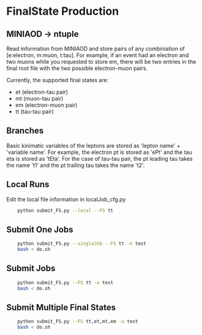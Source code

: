 FinalState Production
=====================

MINIAOD -> ntuple
-----------------
Read information from MINIAOD and store pairs of any combiniation of [e:electron, m:muon, t:tau]. 
For example, if an event had an electron and two muons while you requested to store em, there will 
be two entries in the final root file with the two possible electron-muon pairs.

Currently, the supported final states are: 
- et (electron-tau pair)
- mt (muon-tau pair)
- em (electron-muon pair)
- tt (tau-tau pair)


Branches
-----------------
Basic kinimatic variables of the leptons are stored as 'lepton name' + 'variable name'.
For example, the electron pt is stored as 'ePt' and the tau eta is stored as 'tEta'.
For the case of tau-tau pair, the pt leading tau takes the name 't1' and the pt trailing tau takes the name 't2'.


Local Runs
----------
Edit the local file information in localJob_cfg.py

```bash
    python submit_FS.py --local --FS tt
```

Submit One Jobs
---------------

```bash
    python submit_FS.py --singleJob --FS tt -o test
    bash < do.sh

```

Submit Jobs
---------------

```bash
    python submit_FS.py --FS tt -o test
    bash < do.sh
```

Submit Multiple Final States
----------------------------

```bash
    python submit_FS.py --FS tt,et,mt,em -o test
    bash < do.sh
```